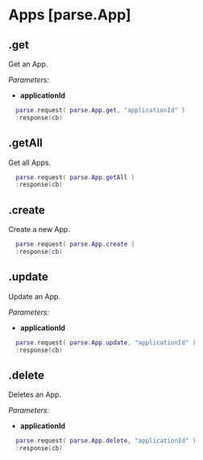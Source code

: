 <style>.codehilite{padding-bottom:6px;}</style>

# Apps [parse.App]

## .get

Get an App.

*Parameters:*

* __applicationId__

```lua
  parse.request( parse.App.get, "applicationId" )
  :response(cb)
```

## .getAll

Get all Apps.

```lua
  parse.request( parse.App.getAll )
  :response(cb)
```

## .create

Create a new App.

```lua
  parse.request( parse.App.create )
  :response(cb)
```

## .update

Update an App.

*Parameters:*

* __applicationId__

```lua
  parse.request( parse.App.update, "applicationId" )
  :response(cb)
```

## .delete

Deletes an App.

*Parameters:*

* __applicationId__

```lua
  parse.request( parse.App.delete, "applicationId" )
  :response(cb)
```
